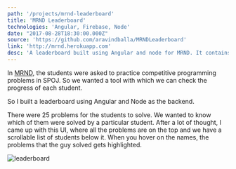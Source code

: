 ```yaml
---
path: '/projects/mrnd-leaderboard'
title: 'MRND Leaderboard'
technologies: 'Angular, Firebase, Node'
date: "2017-08-28T18:30:00.000Z"
source: 'https://github.com/aravindballa/MRNDLeaderboard'
link: 'http://mrnd.herokuapp.com'
desc: 'A leaderboard built using Angular and node for MRND. It contains the stats of the students and their progress on SPOJ problems.'
---
```


In [MRND](http://missionrnd.com), the students were asked to practice competitive programming problems in SPOJ. So we wanted a tool with which we can check the progress of each student.

So I built a leaderboard using Angular and Node as the backend.

There were 25 problems for the students to solve. We wanted to know which of them were solved by a particular student. After a lot of thought, I came up with this UI, where all the problems are on the top and we have a scrollable list of students below it. When you hover on the names, the problems that the guy solved gets highlighted.

![leaderboard](https://preview.ibb.co/bz8Q6G/Screen_Shot_2017_10_15_at_2_50_35_PM.png)
